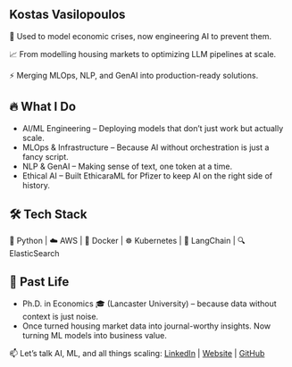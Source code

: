 ## Kostas Vasilopoulos 

🚀 Used to model economic crises, now engineering AI to prevent them.

📈 From modelling housing markets to optimizing LLM pipelines at scale.

⚡ Merging MLOps, NLP, and GenAI into production-ready solutions.

## 🔥 What I Do

* AI/ML Engineering – Deploying models that don’t just work but actually scale.
* MLOps & Infrastructure – Because AI without orchestration is just a fancy script.
* NLP & GenAI – Making sense of text, one token at a time.
* Ethical AI – Built EthicaraML for Pfizer to keep AI on the right side of history.

## 🛠️ Tech Stack

🐍 Python | ☁️ AWS | 🐳 Docker | ☸️ Kubernetes | 🦜 LangChain | 🔍 ElasticSearch

## 🎯  Past Life

* Ph.D. in Economics 🎓 (Lancaster University) – because data without context is just noise.
* Once turned housing market data into journal-worthy insights. Now turning ML models into business value.

📫 Let’s talk AI, ML, and all things scaling: [LinkedIn](https://www.linkedin.com/in/kvasilopoulos) | [Website](https://kvasilopoulos.com/) | [GitHub](https://github.com/kvasilopoulos)
